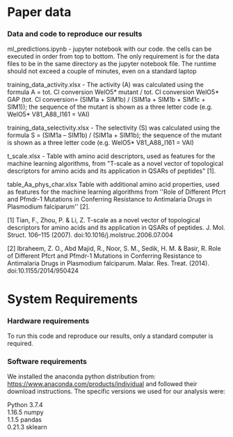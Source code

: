 # Paper data

### Data and code to reproduce our results ###

ml_predictions.ipynb - jupyter notebook with our code. the cells can be executed in order from top to bottom. The only requirement is for the data files to be in the same directory as the jupyter notebook file. The runtime should not exceed a couple of minutes, even on a standard laptop

training_data_activity.xlsx - 	The activity (A) was calculated using the formula A = tot. Cl conversion WelO5* mutant / tot. Cl conversion WelO5* GAP (tot. Cl conversion= (SIM1a + SIM1b) / (SIM1a + SIM1b + SIM1c + SIM1)); the sequence of the mutant is shown as a three letter code (e.g. WelO5* V81_A88_I161 = VAI)

training_data_selectivity.xlsx 	- The selectivity (S) was calculated using the formula S = (SIM1a – SIM1b) / (SIM1a + SIM1b); the sequence of the mutant is shown as a three letter code (e.g. WelO5* V81_A88_I161 = VAI)

t_scale.xlsx	- Table with amino acid descriptors, used as features for the machine learning algorithms, from "T-scale as a novel vector of topological descriptors for amino acids and its application in QSARs of peptides" [1].

table_Aa_phys_char.xlsx 	Table with additional amino acid properties, used as features for the machine learning algorithms from ''Role of Different Pfcrt and Pfmdr-1 Mutations in Conferring Resistance to Antimalaria Drugs in Plasmodium falciparum'' [2].


[1] Tian, F., Zhou, P. & Li, Z. T-scale as a novel vector of topological descriptors for amino acids and its application in QSARs of peptides. ‎J. Mol. Struct. 106–115 (2007). doi:10.1016/j.molstruc.2006.07.004

[2] Ibraheem, Z. O., Abd Majid, R., Noor, S. M., Sedik, H. M. & Basir, R. Role of Different Pfcrt and Pfmdr-1 Mutations in Conferring Resistance to Antimalaria Drugs in Plasmodium falciparum. Malar. Res. Treat. (2014). doi:10.1155/2014/950424


# System Requirements

### Hardware requirements ###

To run this code and reproduce our results, only a standard computer is required.

### Software requirements ###

We installed the anaconda python distribution from: https://www.anaconda.com/products/individual and followed their download instructions.
The specific versions we used for our analysis were:

Python 3.7.4  
1.16.5 numpy  
1.1.5 pandas  
0.21.3 sklearn  

